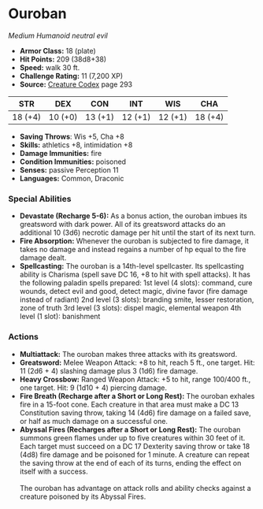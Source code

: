 # Ouroban

*Medium* *Humanoid* *neutral evil*

- **Armor Class:** 18 (plate)
- **Hit Points:** 209 (38d8+38)
- **Speed:** walk 30 ft.
- **Challenge Rating:** 11 (7,200 XP)
- **Source:** [Creature Codex](https://koboldpress.com/kpstore/product/creature-codex-for-5th-edition-dnd) page 293

| STR | DEX | CON | INT | WIS | CHA |
| --- | --- | --- | --- | --- | --- |
| 18 (+4) | 10 (+0) | 13 (+1) | 12 (+1) | 12 (+1) | 18 (+4) |

- **Saving Throws**: Wis +5, Cha +8
- **Skills:** athletics +8, intimidation +8
- **Damage Immunities:** fire
- **Condition Immunities:** poisoned
- **Senses:** passive Perception 11
- **Languages:** Common, Draconic

### Special Abilities

- **Devastate (Recharge 5-6):** As a bonus action, the ouroban imbues its greatsword with dark power. All of its greatsword attacks do an additional 10 (3d6) necrotic damage per hit until the start of its next turn.
- **Fire Absorption:** Whenever the ouroban is subjected to fire damage, it takes no damage and instead regains a number of hp equal to the fire damage dealt.
- **Spellcasting:** The ouroban is a 14th-level spellcaster. Its spellcasting ability is Charisma (spell save DC 16, +8 to hit with spell attacks). It has the following paladin spells prepared:
1st level (4 slots): command, cure wounds, detect evil and good, detect magic, divine favor (fire damage instead of radiant)
2nd level (3 slots): branding smite, lesser restoration, zone of truth
3rd level (3 slots): dispel magic, elemental weapon
4th level (1 slot): banishment

### Actions

- **Multiattack:** The ouroban makes three attacks with its greatsword.
- **Greatsword:** Melee Weapon Attack: +8 to hit, reach 5 ft., one target. Hit: 11 (2d6 + 4) slashing damage plus 3 (1d6) fire damage.
- **Heavy Crossbow:** Ranged Weapon Attack: +5 to hit, range 100/400 ft., one target. Hit: 9 (1d10 + 4) piercing damage.
- **Fire Breath (Recharge after a Short or Long Rest):** The ouroban exhales fire in a 15-foot cone. Each creature in that area must make a DC 13 Constitution saving throw, taking 14 (4d6) fire damage on a failed save, or half as much damage on a successful one.
- **Abyssal Fires (Recharges after a Short or Long Rest):** The ouroban summons green flames under up to five creatures within 30 feet of it. Each target must succeed on a DC 17 Dexterity saving throw or take 18 (4d8) fire damage and be poisoned for 1 minute. A creature can repeat the saving throw at the end of each of its turns, ending the effect on itself with a success.<br><br>The ouroban has advantage on attack rolls and ability checks against a creature poisoned by its Abyssal Fires.


